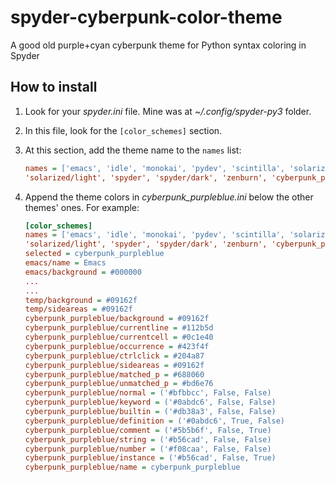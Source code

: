 # spyder-cyberpunk-color-theme
A good old purple+cyan cyberpunk theme for Python syntax coloring in Spyder 

## How to install
1) Look for your _spyder.ini_ file. Mine was at _~/.config/spyder-py3_ folder.
2) In this file, look for the ```[color_schemes]``` section.
3) At this section, add the theme name to the ```names``` list:

   ```ini
   names = ['emacs', 'idle', 'monokai', 'pydev', 'scintilla', 'solarized/dark',
   'solarized/light', 'spyder', 'spyder/dark', 'zenburn', 'cyberpunk_purpleblue']
   ```   
4) Append the theme colors in _cyberpunk_purpleblue.ini_ below the other themes' ones. For example:
   ```ini
   [color_schemes]
   names = ['emacs', 'idle', 'monokai', 'pydev', 'scintilla', 'solarized/dark',
   'solarized/light', 'spyder', 'spyder/dark', 'zenburn', 'cyberpunk_purpleblue']
   selected = cyberpunk_purpleblue
   emacs/name = Emacs
   emacs/background = #000000
   ...
   ...
   temp/background = #09162f
   temp/sideareas = #09162f
   cyberpunk_purpleblue/background = #09162f
   cyberpunk_purpleblue/currentline = #112b5d
   cyberpunk_purpleblue/currentcell = #0c1e40
   cyberpunk_purpleblue/occurrence = #423f4f
   cyberpunk_purpleblue/ctrlclick = #204a87
   cyberpunk_purpleblue/sideareas = #09162f
   cyberpunk_purpleblue/matched_p = #688060
   cyberpunk_purpleblue/unmatched_p = #bd6e76
   cyberpunk_purpleblue/normal = ('#bfbbcc', False, False)
   cyberpunk_purpleblue/keyword = ('#0abdc6', False, False)
   cyberpunk_purpleblue/builtin = ('#db38a3', False, False)
   cyberpunk_purpleblue/definition = ('#0abdc6', True, False)
   cyberpunk_purpleblue/comment = ('#5b5b6f', False, True)
   cyberpunk_purpleblue/string = ('#b56cad', False, False)
   cyberpunk_purpleblue/number = ('#f08caa', False, False)
   cyberpunk_purpleblue/instance = ('#b56cad', False, True)
   cyberpunk_purpleblue/name = cyberpunk_purpleblue
   ```

